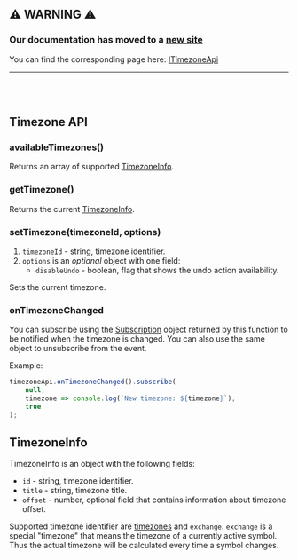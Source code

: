 ## :warning: WARNING :warning:

### Our documentation has moved to a [new site](https://www.tradingview.com/charting-library-docs/)

You can find the corresponding page here: [ITimezoneApi](https://www.tradingview.com/charting-library-docs/latest/api/interfaces/Charting_Library.ITimezoneApi)

---

<br/>
<br/>

## Timezone API

### availableTimezones()

Returns an array of supported [TimezoneInfo](Timezone-Api#TimezoneInfo).

### getTimezone()

Returns the current [TimezoneInfo](Timezone-Api#TimezoneInfo).

### setTimezone(timezoneId, options)

1. `timezoneId` - string, timezone identifier.
2. `options` is an *optional* object with one field:
    * `disableUndo` - boolean, flag that shows the undo action availability.

Sets the current timezone.

### onTimezoneChanged

You can subscribe using the [Subscription](Subscription) object returned by this function to be notified when the timezone is changed. You can also use the same object to unsubscribe from the event.

Example:

```javascript
timezoneApi.onTimezoneChanged().subscribe(
    null,
    timezone => console.log(`New timezone: ${timezone}`),
    true
);
```

## TimezoneInfo

TimezoneInfo is an object with the following fields:

* `id` - string, timezone identifier.
* `title` - string, timezone title.
* `offset` - number, optional field that contains information about timezone offset.

Supported timezone identifier are [timezones](Symbology#timezone) and `exchange`. `exchange` is a special "timezone" that means the timezone of a currently active symbol. Thus the actual timezone will be calculated every time a symbol changes.
